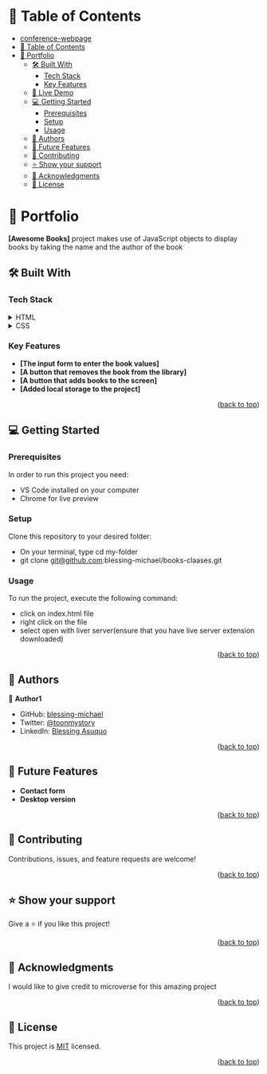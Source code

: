 
<a name="readme-top"></a>

# 📗 Table of Contents

- [conference-webpage](#conference-webpage)
- [📗 Table of Contents](#-table-of-contents)
- [📖 Portfolio ](#-portfolio-)
  - [🛠 Built With ](#-built-with-)
    - [Tech Stack ](#tech-stack-)
    - [Key Features ](#key-features-)
  - [🚀 Live Demo ](#-live-demo-)
  - [💻 Getting Started ](#-getting-started-)
    - [Prerequisites](#prerequisites)
    - [Setup](#setup)
    - [Usage](#usage)
  - [👥 Authors ](#-authors-)
  - [🔭 Future Features ](#-future-features-)
  - [🤝 Contributing ](#-contributing-)
  - [⭐️ Show your support ](#️-show-your-support-)
  - [🙏 Acknowledgments ](#-acknowledgments-)
  - [📝 License ](#-license-)


# 📖 Portfolio <a name="about-project"></a>


**[Awesome Books]** project makes use of JavaScript objects to display books by taking the name and the author of the book

## 🛠 Built With <a name="built-with"></a>

### Tech Stack <a name="tech-stack"></a>

<details>
  <summary>HTML</summary>
    <ul>
    <li><a href="https://html.com/">CSS</a></li>
  </ul>
  
</details>

<details>
  <summary>CSS</summary>
  <ul>
    <li><a href="https://css.com/">HTML</a></li>
  </ul>
</details>

### Key Features <a name="key-features"></a>


- **[The input form to enter the book values]**
- **[A button that removes the book from the library]**
- **[A button that adds books to the screen]**
- **[Added local storage to the project]**

<p align="right">(<a href="#readme-top">back to top</a>)</p>


## 💻 Getting Started <a name="getting-started"></a>


### Prerequisites

In order to run this project you need:
- VS Code installed on your computer
- Chrome for live preview


### Setup

Clone this repository to your desired folder:

- On your terminal, type cd my-folder
- git clone git@github.com:blessing-michael/books-claases.git
  


### Usage

To run the project, execute the following command:
- click on index.html file
- right click on the file
- select open with liver server(ensure that you have live server extension downloaded)


<p align="right">(<a href="#readme-top">back to top</a>)</p>


## 👥 Authors <a name="authors"></a>

👤 **Author1**

- GitHub: [blessing-michael](https://github.com/blessing-michael)
- Twitter: [@toonmystory](https://twitter.com/toonmystory)
- LinkedIn: [Blessing Asuquo](https://www.linkedin.com/in/blessing-asuquo-4509981a2/)


<p align="right">(<a href="#readme-top">back to top</a>)</p>


## 🔭 Future Features <a name="future-features"></a>

- **Contact form**
- **Desktop version**


<p align="right">(<a href="#readme-top">back to top</a>)</p>


## 🤝 Contributing <a name="contributing"></a>

Contributions, issues, and feature requests are welcome!

 
<p align="right">(<a href="#readme-top">back to top</a>)</p>


## ⭐️ Show your support <a name="support"></a>

Give a ⭐️ if you like this project!

<p align="right">(<a href="#readme-top">back to top</a>)</p>


## 🙏 Acknowledgments <a name="acknowledgements"></a>

I would like to give credit to microverse for this amazing project 



<p align="right">(<a href="#readme-top">back to top</a>)</p>


## 📝 License <a name="license"></a>

This project is [MIT](https://github.com/blessing-michael/portfolio/blob/blessing-michael-patch-1/LICENSE) licensed.


<p align="right">(<a href="#readme-top">back to top</a>)</p>